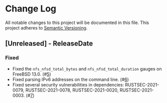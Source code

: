 # Change Log

All notable changes to this project will be documented in this file.
This project adheres to [Semantic Versioning](https://semver.org/).

## [Unreleased] - ReleaseDate
### Fixed

- Fixed the `nfs_nfsd_total_bytes` and `nfs_nfsd_total_duration` gauges on
  FreeBSD 13.0.
  (#[5](https://github.com/Axcient/freebsd-nfs-exporter/pull/5))
- Fixed parsing IPv6 addresses on the command line.
  (#[6](https://github.com/Axcient/freebsd-nfs-exporter/pull/6))
- Fixed several security vulnerabilities in dependencies: RUSTSEC-2021-0079,
  RUSTSEC-2021-0078, RUSTSEC-2021-0020, RUSTSEC-2021-0003.
  (#[7](https://github.com/Axcient/freebsd-nfs-exporter/pull/7))
